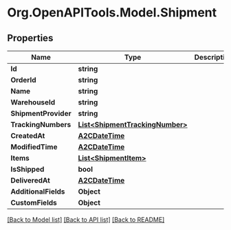 # Org.OpenAPITools.Model.Shipment

## Properties

Name | Type | Description | Notes
------------ | ------------- | ------------- | -------------
**Id** | **string** |  | [optional] 
**OrderId** | **string** |  | [optional] 
**Name** | **string** |  | [optional] 
**WarehouseId** | **string** |  | [optional] 
**ShipmentProvider** | **string** |  | [optional] 
**TrackingNumbers** | [**List&lt;ShipmentTrackingNumber&gt;**](ShipmentTrackingNumber.md) |  | [optional] 
**CreatedAt** | [**A2CDateTime**](A2CDateTime.md) |  | [optional] 
**ModifiedTime** | [**A2CDateTime**](A2CDateTime.md) |  | [optional] 
**Items** | [**List&lt;ShipmentItem&gt;**](ShipmentItem.md) |  | [optional] 
**IsShipped** | **bool** |  | [optional] 
**DeliveredAt** | [**A2CDateTime**](A2CDateTime.md) |  | [optional] 
**AdditionalFields** | **Object** |  | [optional] 
**CustomFields** | **Object** |  | [optional] 

[[Back to Model list]](../README.md#documentation-for-models) [[Back to API list]](../README.md#documentation-for-api-endpoints) [[Back to README]](../README.md)


